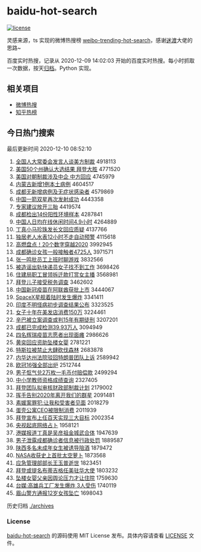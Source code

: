 # baidu-hot-search

[![license](https://img.shields.io/github/license/Arrackisarookie/baidu-hot-search)](https://github.com/Arrackisarookie/baidu-hot-search/blob/master/LICENSE)

灵感来源，ts 实现的微博热搜榜 [weibo-trending-hot-search](https://github.com/justjavac/weibo-trending-hot-search)，感谢[迷渡](https://github.com/justjavac)大佬的思路~

百度实时热搜，记录从 2020-12-09 14:02:03 开始的百度实时热搜。每小时抓取一次数据，按天[归档](./archives)。Python 实现。

## 相关项目
+ [微博热搜](https://github.com/Arrackisarookie/weibo-hot-search)
+ [知乎热榜](https://github.com/Arrackisarookie/zhihu-top-search)

## 今日热门搜索

<!-- Rank Begin -->

最后更新时间 2020-12-10 08:52:10

1. [全国人大常委会发言人谈美方制裁](http://www.baidu.com/baidu?cl=3&tn=SE_baiduhomet8_jmjb7mjw&rsv_dl=fyb_top&fr=top1000&wd=%C8%AB%B9%FA%C8%CB%B4%F3%B3%A3%CE%AF%BB%E1%B7%A2%D1%D4%C8%CB%CC%B8%C3%C0%B7%BD%D6%C6%B2%C3) 4918113
1. [美国50个州确认大选结果 拜登大胜](http://www.baidu.com/baidu?cl=3&tn=SE_baiduhomet8_jmjb7mjw&rsv_dl=fyb_top&fr=top1000&wd=%C3%C0%B9%FA50%B8%F6%D6%DD%C8%B7%C8%CF%B4%F3%D1%A1%BD%E1%B9%FB%20%B0%DD%B5%C7%B4%F3%CA%A4) 4771520
1. [美国对朝制裁涉及中企 中方回应](http://www.baidu.com/baidu?cl=3&tn=SE_baiduhomet8_jmjb7mjw&rsv_dl=fyb_top&fr=top1000&wd=%C3%C0%B9%FA%B6%D4%B3%AF%D6%C6%B2%C3%C9%E6%BC%B0%D6%D0%C6%F3%20%D6%D0%B7%BD%BB%D8%D3%A6) 4745979
1. [内蒙古新增1例本土病例](http://www.baidu.com/baidu?cl=3&tn=SE_baiduhomet8_jmjb7mjw&rsv_dl=fyb_top&fr=top1000&wd=%C4%DA%C3%C9%B9%C5%D0%C2%D4%F61%C0%FD%B1%BE%CD%C1%B2%A1%C0%FD) 4604517
1. [成都无新增病例及无症状感染者](http://www.baidu.com/baidu?cl=3&tn=SE_baiduhomet8_jmjb7mjw&rsv_dl=fyb_top&fr=top1000&wd=%B3%C9%B6%BC%CE%DE%D0%C2%D4%F6%B2%A1%C0%FD%BC%B0%CE%DE%D6%A2%D7%B4%B8%D0%C8%BE%D5%DF) 4579869
1. [中国一箭双星再次发射成功](http://www.baidu.com/baidu?cl=3&tn=SE_baiduhomet8_jmjb7mjw&rsv_dl=fyb_top&fr=top1000&wd=%D6%D0%B9%FA%D2%BB%BC%FD%CB%AB%D0%C7%D4%D9%B4%CE%B7%A2%C9%E4%B3%C9%B9%A6) 4443358
1. [专家建议放开三胎](http://www.baidu.com/baidu?cl=3&tn=SE_baiduhomet8_jmjb7mjw&rsv_dl=fyb_top&fr=top1000&wd=%D7%A8%BC%D2%BD%A8%D2%E9%B7%C5%BF%AA%C8%FD%CC%A5) 4419574
1. [成都检出14份阳性环境样本](http://www.baidu.com/baidu?cl=3&tn=SE_baiduhomet8_jmjb7mjw&rsv_dl=fyb_top&fr=top1000&wd=%B3%C9%B6%BC%BC%EC%B3%F614%B7%DD%D1%F4%D0%D4%BB%B7%BE%B3%D1%F9%B1%BE) 4287841
1. [中国人日均在线休闲时间4.9小时](http://www.baidu.com/baidu?cl=3&tn=SE_baiduhomet8_jmjb7mjw&rsv_dl=fyb_top&fr=top1000&wd=%D6%D0%B9%FA%C8%CB%C8%D5%BE%F9%D4%DA%CF%DF%D0%DD%CF%D0%CA%B1%BC%E44.9%D0%A1%CA%B1) 4264889
1. [丁真小马珍珠发长文回应质疑](http://www.baidu.com/baidu?cl=3&tn=SE_baiduhomet8_jmjb7mjw&rsv_dl=fyb_top&fr=top1000&wd=%B6%A1%D5%E6%D0%A1%C2%ED%D5%E4%D6%E9%B7%A2%B3%A4%CE%C4%BB%D8%D3%A6%D6%CA%D2%C9) 4137766
1. [独居老人水表12小时不走自动预警](http://www.baidu.com/baidu?cl=3&tn=SE_baiduhomet8_jmjb7mjw&rsv_dl=fyb_top&fr=top1000&wd=%B6%C0%BE%D3%C0%CF%C8%CB%CB%AE%B1%ED12%D0%A1%CA%B1%B2%BB%D7%DF%D7%D4%B6%AF%D4%A4%BE%AF) 4115618
1. [高燃盘点！20个数字穿越2020](http://www.baidu.com/baidu?cl=3&tn=SE_baiduhomet8_jmjb7mjw&rsv_dl=fyb_top&fr=top1000&wd=%B8%DF%C8%BC%C5%CC%B5%E3%A3%A120%B8%F6%CA%FD%D7%D6%B4%A9%D4%BD2020) 3992945
1. [成都确诊女孩一般接触者4725人](http://www.baidu.com/baidu?cl=3&tn=SE_baiduhomet8_jmjb7mjw&rsv_dl=fyb_top&fr=top1000&wd=%B3%C9%B6%BC%C8%B7%D5%EF%C5%AE%BA%A2%D2%BB%B0%E3%BD%D3%B4%A5%D5%DF4725%C8%CB) 3971571
1. [张一鸣批员工上班时聊游戏](http://www.baidu.com/baidu?cl=3&tn=SE_baiduhomet8_jmjb7mjw&rsv_dl=fyb_top&fr=top1000&wd=%D5%C5%D2%BB%C3%F9%C5%FA%D4%B1%B9%A4%C9%CF%B0%E0%CA%B1%C1%C4%D3%CE%CF%B7) 3832566
1. [被造谣出轨快递员女子找不到工作](http://www.baidu.com/baidu?cl=3&tn=SE_baiduhomet8_jmjb7mjw&rsv_dl=fyb_top&fr=top1000&wd=%B1%BB%D4%EC%D2%A5%B3%F6%B9%EC%BF%EC%B5%DD%D4%B1%C5%AE%D7%D3%D5%D2%B2%BB%B5%BD%B9%A4%D7%F7) 3698426
1. [住建局职工冒领拆迁款打赏女主播](http://www.baidu.com/baidu?cl=3&tn=SE_baiduhomet8_jmjb7mjw&rsv_dl=fyb_top&fr=top1000&wd=%D7%A1%BD%A8%BE%D6%D6%B0%B9%A4%C3%B0%C1%EC%B2%F0%C7%A8%BF%EE%B4%F2%C9%CD%C5%AE%D6%F7%B2%A5) 3568981
1. [拜登儿子接受税务调查](http://www.baidu.com/baidu?cl=3&tn=SE_baiduhomet8_jmjb7mjw&rsv_dl=fyb_top&fr=top1000&wd=%B0%DD%B5%C7%B6%F9%D7%D3%BD%D3%CA%DC%CB%B0%CE%F1%B5%F7%B2%E9) 3462602
1. [中国新冠疫苗在阿联酋获批上市](http://www.baidu.com/baidu?cl=3&tn=SE_baiduhomet8_jmjb7mjw&rsv_dl=fyb_top&fr=top1000&wd=%D6%D0%B9%FA%D0%C2%B9%DA%D2%DF%C3%E7%D4%DA%B0%A2%C1%AA%C7%F5%BB%F1%C5%FA%C9%CF%CA%D0) 3444067
1. [SpaceX星舰着陆时发生爆炸](http://www.baidu.com/baidu?cl=3&tn=SE_baiduhomet8_jmjb7mjw&rsv_dl=fyb_top&fr=top1000&wd=SpaceX%D0%C7%BD%A2%D7%C5%C2%BD%CA%B1%B7%A2%C9%FA%B1%AC%D5%A8) 3341411
1. [印度不明怪病初步调查结果公布](http://www.baidu.com/baidu?cl=3&tn=SE_baiduhomet8_jmjb7mjw&rsv_dl=fyb_top&fr=top1000&wd=%D3%A1%B6%C8%B2%BB%C3%F7%B9%D6%B2%A1%B3%F5%B2%BD%B5%F7%B2%E9%BD%E1%B9%FB%B9%AB%B2%BC) 3323525
1. [女子十年在美发店消费150万](http://www.baidu.com/baidu?cl=3&tn=SE_baiduhomet8_jmjb7mjw&rsv_dl=fyb_top&fr=top1000&wd=%C5%AE%D7%D3%CA%AE%C4%EA%D4%DA%C3%C0%B7%A2%B5%EA%CF%FB%B7%D1150%CD%F2) 3224461
1. [辛巴被立案调查或判15年有期徒刑](http://www.baidu.com/baidu?cl=3&tn=SE_baiduhomet8_jmjb7mjw&rsv_dl=fyb_top&fr=top1000&wd=%D0%C1%B0%CD%B1%BB%C1%A2%B0%B8%B5%F7%B2%E9%BB%F2%C5%D015%C4%EA%D3%D0%C6%DA%CD%BD%D0%CC) 3207201
1. [成都已完成检测39.93万人](http://www.baidu.com/baidu?cl=3&tn=SE_baiduhomet8_jmjb7mjw&rsv_dl=fyb_top&fr=top1000&wd=%B3%C9%B6%BC%D2%D1%CD%EA%B3%C9%BC%EC%B2%E239.93%CD%F2%C8%CB) 3094949
1. [四名辉瑞疫苗志愿者出现面瘫](http://www.baidu.com/baidu?cl=3&tn=SE_baiduhomet8_jmjb7mjw&rsv_dl=fyb_top&fr=top1000&wd=%CB%C4%C3%FB%BB%D4%C8%F0%D2%DF%C3%E7%D6%BE%D4%B8%D5%DF%B3%F6%CF%D6%C3%E6%CC%B1) 2986626
1. [黄奕回应资助坠楼女婴](http://www.baidu.com/baidu?cl=3&tn=SE_baiduhomet8_jmjb7mjw&rsv_dl=fyb_top&fr=top1000&wd=%BB%C6%DE%C8%BB%D8%D3%A6%D7%CA%D6%FA%D7%B9%C2%A5%C5%AE%D3%A4) 2781221
1. [特斯拉被禁止大肆砍伐森林](http://www.baidu.com/baidu?cl=3&tn=SE_baiduhomet8_jmjb7mjw&rsv_dl=fyb_top&fr=top1000&wd=%CC%D8%CB%B9%C0%AD%B1%BB%BD%FB%D6%B9%B4%F3%CB%C1%BF%B3%B7%A5%C9%AD%C1%D6) 2683878
1. [内华达州法院驳回特朗普团队上诉](http://www.baidu.com/baidu?cl=3&tn=SE_baiduhomet8_jmjb7mjw&rsv_dl=fyb_top&fr=top1000&wd=%C4%DA%BB%AA%B4%EF%D6%DD%B7%A8%D4%BA%B2%B5%BB%D8%CC%D8%C0%CA%C6%D5%CD%C5%B6%D3%C9%CF%CB%DF) 2589942
1. [欧冠16强全部出炉](http://www.baidu.com/baidu?cl=3&tn=SE_baiduhomet8_jmjb7mjw&rsv_dl=fyb_top&fr=top1000&wd=%C5%B7%B9%DA16%C7%BF%C8%AB%B2%BF%B3%F6%C2%AF) 2512744
1. [男子怄气兑2万枚一毛币付赔偿款](http://www.baidu.com/baidu?cl=3&tn=SE_baiduhomet8_jmjb7mjw&rsv_dl=fyb_top&fr=top1000&wd=%C4%D0%D7%D3%E2%E6%C6%F8%B6%D22%CD%F2%C3%B6%D2%BB%C3%AB%B1%D2%B8%B6%C5%E2%B3%A5%BF%EE) 2499294
1. [中小学教师资格成绩查询](http://www.baidu.com/baidu?cl=3&tn=SE_baiduhomet8_jmjb7mjw&rsv_dl=fyb_top&fr=top1000&wd=%D6%D0%D0%A1%D1%A7%BD%CC%CA%A6%D7%CA%B8%F1%B3%C9%BC%A8%B2%E9%D1%AF) 2327405
1. [拜登团队拟审核财政部制裁计划](http://www.baidu.com/baidu?cl=3&tn=SE_baiduhomet8_jmjb7mjw&rsv_dl=fyb_top&fr=top1000&wd=%B0%DD%B5%C7%CD%C5%B6%D3%C4%E2%C9%F3%BA%CB%B2%C6%D5%FE%B2%BF%D6%C6%B2%C3%BC%C6%BB%AE) 2179002
1. [挥手告别2020年离开我们的群星](http://www.baidu.com/baidu?cl=3&tn=SE_baiduhomet8_jmjb7mjw&rsv_dl=fyb_top&fr=top1000&wd=%BB%D3%CA%D6%B8%E6%B1%F02020%C4%EA%C0%EB%BF%AA%CE%D2%C3%C7%B5%C4%C8%BA%D0%C7) 2091481
1. [素媛案罪犯:让我和受害者见面](http://www.baidu.com/baidu?cl=3&tn=SE_baiduhomet8_jmjb7mjw&rsv_dl=fyb_top&fr=top1000&wd=%CB%D8%E6%C2%B0%B8%D7%EF%B7%B8%3A%C8%C3%CE%D2%BA%CD%CA%DC%BA%A6%D5%DF%BC%FB%C3%E6) 2018279
1. [蛋壳公寓CEO被限制消费](http://www.baidu.com/baidu?cl=3&tn=SE_baiduhomet8_jmjb7mjw&rsv_dl=fyb_top&fr=top1000&wd=%B5%B0%BF%C7%B9%AB%D4%A2CEO%B1%BB%CF%DE%D6%C6%CF%FB%B7%D1) 2011939
1. [拜登宣布上任百天实现三大目标](http://www.baidu.com/baidu?cl=3&tn=SE_baiduhomet8_jmjb7mjw&rsv_dl=fyb_top&fr=top1000&wd=%B0%DD%B5%C7%D0%FB%B2%BC%C9%CF%C8%CE%B0%D9%CC%EC%CA%B5%CF%D6%C8%FD%B4%F3%C4%BF%B1%EA) 2002354
1. [央视起底网络占卜](http://www.baidu.com/baidu?cl=3&tn=SE_baiduhomet8_jmjb7mjw&rsv_dl=fyb_top&fr=top1000&wd=%D1%EB%CA%D3%C6%F0%B5%D7%CD%F8%C2%E7%D5%BC%B2%B7) 1958121
1. [港媒报道丁真是吴彦祖金城武合体](http://www.baidu.com/baidu?cl=3&tn=SE_baiduhomet8_jmjb7mjw&rsv_dl=fyb_top&fr=top1000&wd=%B8%DB%C3%BD%B1%A8%B5%C0%B6%A1%D5%E6%CA%C7%CE%E2%D1%E5%D7%E6%BD%F0%B3%C7%CE%E4%BA%CF%CC%E5) 1947639
1. [男子泄露成都确诊者信息被行政处罚](http://www.baidu.com/baidu?cl=3&tn=SE_baiduhomet8_jmjb7mjw&rsv_dl=fyb_top&fr=top1000&wd=%C4%D0%D7%D3%D0%B9%C2%B6%B3%C9%B6%BC%C8%B7%D5%EF%D5%DF%D0%C5%CF%A2%B1%BB%D0%D0%D5%FE%B4%A6%B7%A3) 1889587
1. [陕西多名未成年女生被诱导陪酒](http://www.baidu.com/baidu?cl=3&tn=SE_baiduhomet8_jmjb7mjw&rsv_dl=fyb_top&fr=top1000&wd=%C9%C2%CE%F7%B6%E0%C3%FB%CE%B4%B3%C9%C4%EA%C5%AE%C9%FA%B1%BB%D3%D5%B5%BC%C5%E3%BE%C6) 1879472
1. [NASA收获史上首批太空萝卜](http://www.baidu.com/baidu?cl=3&tn=SE_baiduhomet8_jmjb7mjw&rsv_dl=fyb_top&fr=top1000&wd=NASA%CA%D5%BB%F1%CA%B7%C9%CF%CA%D7%C5%FA%CC%AB%BF%D5%C2%DC%B2%B7) 1873568
1. [应急管理部部长王玉普逝世](http://www.baidu.com/baidu?cl=3&tn=SE_baiduhomet8_jmjb7mjw&rsv_dl=fyb_top&fr=top1000&wd=%D3%A6%BC%B1%B9%DC%C0%ED%B2%BF%B2%BF%B3%A4%CD%F5%D3%F1%C6%D5%CA%C5%CA%C0) 1823451
1. [拜登或提名布蒂吉格任美驻华大使](http://www.baidu.com/baidu?cl=3&tn=SE_baiduhomet8_jmjb7mjw&rsv_dl=fyb_top&fr=top1000&wd=%B0%DD%B5%C7%BB%F2%CC%E1%C3%FB%B2%BC%B5%D9%BC%AA%B8%F1%C8%CE%C3%C0%D7%A4%BB%AA%B4%F3%CA%B9) 1803232
1. [坠楼女婴父亲因舆论压力才让住院](http://www.baidu.com/baidu?cl=3&tn=SE_baiduhomet8_jmjb7mjw&rsv_dl=fyb_top&fr=top1000&wd=%D7%B9%C2%A5%C5%AE%D3%A4%B8%B8%C7%D7%D2%F2%D3%DF%C2%DB%D1%B9%C1%A6%B2%C5%C8%C3%D7%A1%D4%BA) 1759630
1. [台媒:高雄兵工厂发生爆炸 3人受伤](http://www.baidu.com/baidu?cl=3&tn=SE_baiduhomet8_jmjb7mjw&rsv_dl=fyb_top&fr=top1000&wd=%CC%A8%C3%BD%3A%B8%DF%D0%DB%B1%F8%B9%A4%B3%A7%B7%A2%C9%FA%B1%AC%D5%A8%203%C8%CB%CA%DC%C9%CB) 1740119
1. [眉山警方通报12岁女孩坠亡](http://www.baidu.com/baidu?cl=3&tn=SE_baiduhomet8_jmjb7mjw&rsv_dl=fyb_top&fr=top1000&wd=%C3%BC%C9%BD%BE%AF%B7%BD%CD%A8%B1%A812%CB%EA%C5%AE%BA%A2%D7%B9%CD%F6) 1698043
<!-- Rank End -->

历史归档 [./archives](./archives)

### License

[baidu-hot-search](https://github.com/Arrackisarookie/baidu-hot-search) 的源码使用 MIT License 发布。具体内容请查看 [LICENSE](./LICENSE) 文件。
